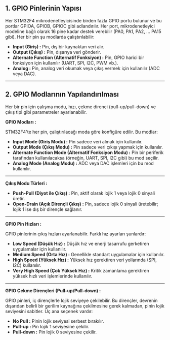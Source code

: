 ## 1. GPIO Pinlerinin Yapısı

Her STM32F4 mikrodenetleyicisinde birden fazla GPIO portu bulunur ve bu portlar GPIOA, GPIOB, GPIOC gibi adlandırılır. Her port, mikrodenetleyici modeline bağlı olarak 16 pine kadar destek verebilir (PA0, PA1, PA2, ... PA15 gibi). Her bir pin şu modlarda çalıştırılabilir:
* **Input (Giriş)  :** Pin, dış bir kaynaktan veri alır.
* **Output (Çıkış) :** Pin, dışarıya veri gönderir.
* **Alternate Function (Alternatif Fonksiyon) :** Pin, GPIO harici bir fonksiyon için kullanılır (UART, SPI, I2C, PWM vb.).
* **Analog :** Pin, analog veri okumak veya çıkış vermek için kullanılır (ADC veya DAC).

--------------------------------------------------------------------------------------------------------------------------------------------------------------------

## 2. GPIO Modlarının Yapılandırılması

Her bir pin için çalışma modu, hızı, çekme direnci (pull-up/pull-down) ve çıkış tipi gibi parametreler ayarlanabilir.

**GPIO Modları :**

STM32F4'te her pin, çalıştırılacağı moda göre konfigüre edilir. Bu modlar:
* **Input Mode (Giriş Modu) :** Pin sadece veri almak için kullanılır.
* **Output Mode (Çıkış Modu) :** Pin sadece veri çıkışı yapmak için kullanılır.
* **Alternate Function Mode (Alternatif Fonksiyon Modu) :** Pin bir periferik tarafından kullanılacaksa (örneğin, UART, SPI, I2C gibi) bu mod seçilir.
* **Analog Mode (Analog Modu) :** ADC veya DAC işlemleri için bu mod kullanılır.

--------------------------------------------------------------------------------------------------------------------------------------------------------------------

**Çıkış Modu Türleri :**

* **Push-Pull (Diyot ile Çıkış) :** Pin, aktif olarak lojik 1 veya lojik 0 sinyali üretir.
* **Open-Drain (Açık Dirençli Çıkış) :** Pin, sadece lojik 0 sinyali üretebilir; lojik 1 ise dış bir dirençle sağlanır.

--------------------------------------------------------------------------------------------------------------------------------------------------------------------

**GPIO Pin Hızları :**

GPIO pinlerinin çıkış hızları ayarlanabilir. Farklı hız ayarları şunlardır:
* **Low Speed (Düşük Hız)   :** Düşük hız ve enerji tasarrufu gerketiren uygulamalar için kullanılır.
* **Medium Speed (Orta Hız) :** Genellikle standart uygulamalar için kullanılır.
* **High Speed (Yüksek Hız) :** Yüksek hız gerektiren veri yollarında (SPI, I2C) kullanılır.
* **Very High Speed (Çok Yüksek Hız) :** Kritik zamanlama gerektiren yüksek hızlı veri işlemlerinde kullanılır.

--------------------------------------------------------------------------------------------------------------------------------------------------------------------

**GPIO Çekme Dirençleri (Pull-up/Pull-down) :**

GPIO pinleri, iç dirençlerle lojik seviyeye çekilebilir. Bu dirençler, devrenin dışarıdan belirli bir gerilim kaynağına çekilmesine gerek kalmadan, pinin lojik seviyesini sabitler. Üç ana seçenek vardır:
* **No Pull :** Pinin lojik seviyesi serbest bırakılır.
* **Pull-up :** Pin lojik 1 seviyesine çekilir.
* **Pull-down :** Pin lojik 0 seviyesine çekilir.


